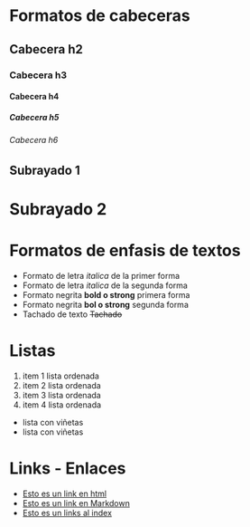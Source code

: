 # Formatos de cabeceras
## Cabecera h2
### Cabecera h3
#### Cabecera h4
##### Cabecera h5
###### Cabecera h6

Subrayado 1
----------

Subrayado 2
===========

# Formatos de enfasis de textos
- Formato de letra *italica* de la primer forma
- Formato de letra _italica_ de la segunda forma
- Formato negrita **bold o strong** primera forma
- Formato negrita __bol o strong__ segunda forma
- Tachado de texto ~~Tachado~~

# Listas
1. item 1 lista ordenada
2. item 2 lista ordenada
2. item 3 lista ordenada
2. item 4 lista ordenada

- lista con viñetas
- lista con viñetas

# Links - Enlaces
- <a href="http://google.com"> Esto es un link en html</a>
- [Esto es un link en Markdown](http://www.google.com)
- [Esto es un links al index](index.html)